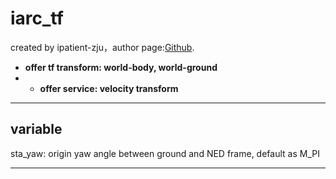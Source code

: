 # iarc_tf

created by ipatient-zju，author page:[Github][1]. 

- **offer tf transform: world-body, world-ground**
- - **offer service: velocity transform**

-------------------


## variable
sta_yaw: origin yaw angle between ground and NED frame, default as M_PI


 



---------

[1]: https://github.com/ipatient-zju
